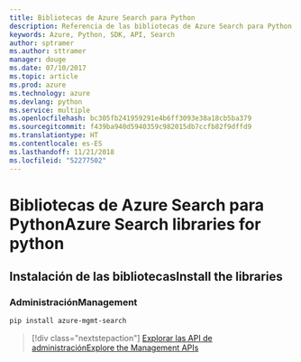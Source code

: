 ```yaml
---
title: Bibliotecas de Azure Search para Python
description: Referencia de las bibliotecas de Azure Search para Python
keywords: Azure, Python, SDK, API, Search
author: sptramer
ms.author: sttramer
manager: douge
ms.date: 07/10/2017
ms.topic: article
ms.prod: azure
ms.technology: azure
ms.devlang: python
ms.service: multiple
ms.openlocfilehash: bc305fb241959291e4b6ff3093e38a18cb5ba379
ms.sourcegitcommit: f439ba940d5940359c982015db7ccfb82f9dffd9
ms.translationtype: HT
ms.contentlocale: es-ES
ms.lasthandoff: 11/21/2018
ms.locfileid: "52277502"
---
```

# <a name="azure-search-libraries-for-python"></a><span data-ttu-id="d0812-104">Bibliotecas de Azure Search para Python</span><span class="sxs-lookup"><span data-stu-id="d0812-104">Azure Search libraries for python</span></span>

## <a name="install-the-libraries"></a><span data-ttu-id="d0812-105">Instalación de las bibliotecas</span><span class="sxs-lookup"><span data-stu-id="d0812-105">Install the libraries</span></span>


### <a name="management"></a><span data-ttu-id="d0812-106">Administración</span><span class="sxs-lookup"><span data-stu-id="d0812-106">Management</span></span>

```bash
pip install azure-mgmt-search
```
> [!div class="nextstepaction"]
> [<span data-ttu-id="d0812-107">Explorar las API de administración</span><span class="sxs-lookup"><span data-stu-id="d0812-107">Explore the Management APIs</span></span>](/python/api/overview/azure/search/management)
